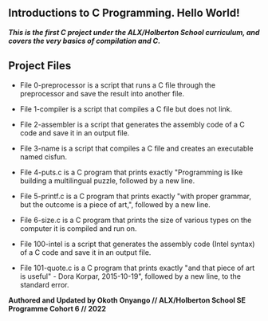 ## Introductions to C Programming. Hello World!

***This is the first C project under the ALX/Holberton School curriculum, and covers the very basics of compilation and C.***

## Project Files

* File 0-preprocessor is a script that runs a C file through the preprocessor and save the result into another file.

* File 1-compiler is a script that compiles a C file but does not link.

* File 2-assembler is a script that generates the assembly code of a C code and save it in an output file.

* File 3-name is a script that compiles a C file and creates an executable named cisfun.

* File 4-puts.c is a C program that prints exactly "Programming is like building a multilingual puzzle, followed by a new line.

* File 5-printf.c is a C program that prints exactly "with proper grammar, but the outcome is a piece of art,", followed by a new line.

* File 6-size.c is a C program that prints the size of various types on the computer it is compiled and run on.

* File 100-intel is a script that generates the assembly code (Intel syntax) of a C code and save it in an output file.

* File 101-quote.c is a C program that prints exactly "and that piece of art is useful" - Dora Korpar, 2015-10-19", followed by a new line, to the standard error.

**Authored and Updated by Okoth Onyango // ALX/Holberton School SE Programme Cohort 6 // 2022**
